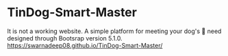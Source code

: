 # TinDog-Smart-Master
It is not a working website. A simple platform for meeting your dog's 🐶 need designed through Bootsrap version 5.1.0. \
https://swarnadeep08.github.io/TinDog-Smart-Master/
